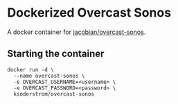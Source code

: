 # Dockerized Overcast Sonos

A docker container for [jacobian/overcast-sonos](https://github.com/jacobian/overcast-sonos).

## Starting the container

```
docker run -d \
  --name overcast-sonos \
  -e OVERCAST_USERNAME=<username> \
  -e OVERCAST_PASSWORD=<password> \
  ksoderstrom/overcast-sonos
```
